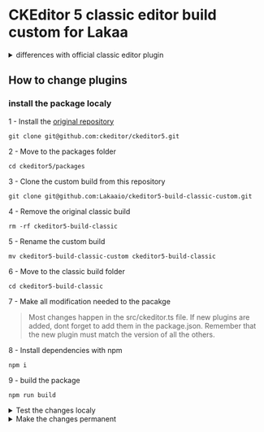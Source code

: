 # CKEditor 5 classic editor build custom for Lakaa

<details>
 <summary> differences with official classic editor plugin</summary>

### Plugins added:
+ Highlight
+ Underline
+ SimpleUploadAdapter
+ ImageResize

### Plugins Removed:
- UploadAdapter
- Autoformat
- CloudServices
- BlockQuote
- CKBox
- CKFinder
- CloudServices
- EasyImage
- ImageCaption
- Indent
- MediaEmbed
- PasteFromOffice
- PictureEditing
- TableToolbar
- TextTransformation
</details>


## How to change plugins

### install the package localy

1 - Install the [original repository](https://github.com/ckeditor/ckeditor5)

`git clone git@github.com:ckeditor/ckeditor5.git`

2 - Move to the packages folder

`cd ckeditor5/packages`

3 - Clone the custom build from this repository

`git clone git@github.com:Lakaaio/ckeditor5-build-classic-custom.git`

4 - Remove the original classic build

`rm -rf ckeditor5-build-classic`

5 - Rename the custom build

`mv ckeditor5-build-classic-custom ckeditor5-build-classic`

6 - Move to the classic build folder

`cd ckeditor5-build-classic`

7 - Make all modification needed to the pacakge
>Most changes happen in the src/ckeditor.ts file.
>If new plugins are added, dont forget to add them in the package.json.
>Remember that the new plugin must match the version of all the others.

8 - Install dependencies with npm

`npm i`

9 - build the package

`npm run build`

<details>
 <summary>Test the changes localy</summary>

1 - Move to the frontend of the main project

2 - Disable the linter in `quasar.conf.js`

```
[...]
eslint: {
	// fix: true,
	// include = [],
	// exclude = [],
	// rawOptions = {},
	warnings: false,
	errors: false,
},
[...]
```

3 - Modify the import of the plugin in `Editor.vue`

~~import ClassicEditor from '@lakaaio/ckeditor5-build-classic';~~
`import '@lakaaio/ckeditor5-build-classic';`

4 - Remove the dependecy from git in `package.json`

~~"@lakaaio/ckeditor5-build-classic": "github:Lakaaio/ckeditor5-build-classic-custom",~~

5 - import the local package

`npm i <path to package>/packages/ckeditor5-build-classic`
> this should add this line in package.json
> "@lakaaio/ckeditor5-build-classic": "file:<path>ckeditor5-build-classic",

6 - delete the old packages
`rm -rf node-modules`

7 - Install dependencies with npm

`npm i`

8 - Test
> You may want to modify Editor.vue to implement the features of the new plugins

9 - Undo steps 2, 3, 4
</details>

<details>
 <summary>Make the changes permanent</summary>

1 - Make sure that the changes are working localy
	
2 - Update the version in package.json

3 - Add, commit and push to github

4 - List any changes to the plugin list on top of the readme

</details>
